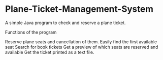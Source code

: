 # Plane-Ticket-Management-System

A simple Java program to check and reserve a plane ticket.

Functions of the program

  Reserve plane seats and cancellation of them.
  Easily find the first available seat
  Search for book tickets
  Get a preview of which seats are reserved and available
  Get the ticket  printed as a text file.
